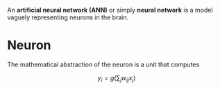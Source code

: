 An **artificial neural network (ANN)** or simply **neural network** is a model vaguely representing neurons in the brain.

# Neuron

The mathematical abstraction of the neuron is a unit that computes

$$
y_i  = g\left(\sum_j w_{ij} x_j\right)
$$